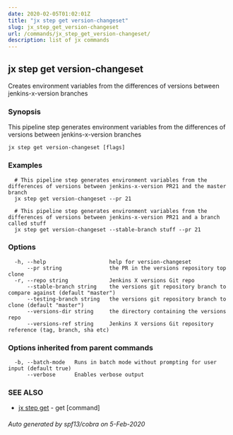 ```yaml
---
date: 2020-02-05T01:02:01Z
title: "jx step get version-changeset"
slug: jx_step_get_version-changeset
url: /commands/jx_step_get_version-changeset/
description: list of jx commands
---
```

## jx step get version-changeset

Creates environment variables from the differences of versions between jenkins-x-version branches

### Synopsis

This pipeline step generates environment variables from the differences of versions between jenkins-x-version branches

```
jx step get version-changeset [flags]
```

### Examples

```
  # This pipeline step generates environment variables from the differences of versions between jenkins-x-version PR21 and the master branch
  jx step get version-changeset --pr 21
  
  # This pipeline step generates environment variables from the differences of versions between jenkins-x-version PR21 and a branch called stuff
  jx step get version-changeset --stable-branch stuff --pr 21
```

### Options

```
  -h, --help                    help for version-changeset
      --pr string               the PR in the versions repository top clone
  -r, --repo string             Jenkins X versions Git repo
      --stable-branch string    the versions git repository branch to compare against (default "master")
      --testing-branch string   the versions git repository branch to clone (default "master")
      --versions-dir string     the directory containing the versions repo
      --versions-ref string     Jenkins X versions Git repository reference (tag, branch, sha etc)
```

### Options inherited from parent commands

```
  -b, --batch-mode   Runs in batch mode without prompting for user input (default true)
      --verbose      Enables verbose output
```

### SEE ALSO

* [jx step get](/commands/jx_step_get/)	 - get [command]

###### Auto generated by spf13/cobra on 5-Feb-2020
